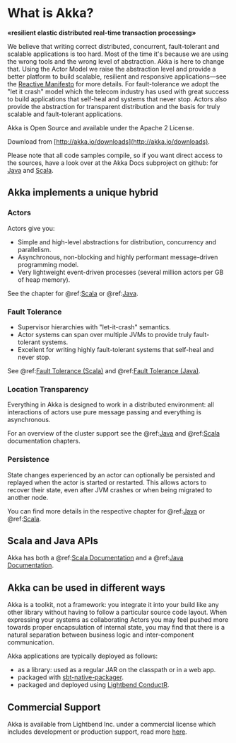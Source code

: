 <a id="what-is-akka"></a>
# What is Akka?

**«resilient elastic distributed real-time transaction processing»**

We believe that writing correct distributed, concurrent, fault-tolerant and scalable
applications is too hard. Most of the time it's because we are using the wrong
tools and the wrong level of abstraction. Akka is here to change that. Using
the Actor Model we raise the abstraction level and provide a better platform to
build scalable, resilient and responsive applications—see the [Reactive
Manifesto](http://reactivemanifesto.org/) for more details. For
fault-tolerance we adopt the "let it crash" model which the telecom industry
has used with great success to build applications that self-heal and systems
that never stop. Actors also provide the abstraction for transparent
distribution and the basis for truly scalable and fault-tolerant applications.

Akka is Open Source and available under the Apache 2 License.

Download from [http://akka.io/downloads](http://akka.io/downloads).

Please note that all code samples compile, so if you want direct access to the sources, have a look
over at the Akka Docs subproject on github: for [Java](@github@/akka-docs/rst/java/code/docs) 
and [Scala](@github@/akka-docs/rst/scala/code/docs).

## Akka implements a unique hybrid

### Actors

Actors give you:

 * Simple and high-level abstractions for distribution, concurrency and parallelism.
 * Asynchronous, non-blocking and highly performant message-driven programming model.
 * Very lightweight event-driven processes (several million actors per GB of heap memory).

See the chapter for @ref:[Scala](../scala/actors.md) or @ref:[Java](../java/actors.md).

### Fault Tolerance

 * Supervisor hierarchies with "let-it-crash" semantics.
 * Actor systems can span over multiple JVMs to provide truly fault-tolerant systems.
 * Excellent for writing highly fault-tolerant systems that self-heal and never stop.

See @ref:[Fault Tolerance (Scala)](../scala/fault-tolerance.md) and @ref:[Fault Tolerance (Java)](../java/fault-tolerance.md).

### Location Transparency

Everything in Akka is designed to work in a distributed environment: all
interactions of actors use pure message passing and everything is asynchronous.

For an overview of the cluster support see the @ref:[Java](../java/cluster-usage.md)
and @ref:[Scala](../scala/cluster-usage.md) documentation chapters.

### Persistence

State changes experienced by an actor can optionally be persisted and replayed when the actor is started or
restarted. This allows actors to recover their state, even after JVM crashes or when being migrated
to another node.

You can find more details in the respective chapter for @ref:[Java](../java/persistence.md) or @ref:[Scala](../scala/persistence.md).

## Scala and Java APIs

Akka has both a @ref:[Scala Documentation](../scala.md) and a @ref:[Java Documentation](../java.md).

## Akka can be used in different ways

Akka is a toolkit, not a framework: you integrate it into your build like any other library
without having to follow a particular source code layout. When expressing your systems as collaborating
Actors you may feel pushed more towards proper encapsulation of internal state, you may find that
there is a natural separation between business logic and inter-component communication.

Akka applications are typically deployed as follows:

 * as a library: used as a regular JAR on the classpath or in a web app.
 * packaged with [sbt-native-packager](https://github.com/sbt/sbt-native-packager).
 * packaged and deployed using [Lightbend ConductR](http://www.lightbend.com/products/conductr).

## Commercial Support

Akka is available from Lightbend Inc. under a commercial license which includes
development or production support, read more [here](http://www.lightbend.com/how/subscription).